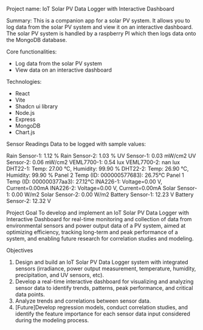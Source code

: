 Project name: IoT Solar PV Data Logger with Interactive Dashboard

Summary: This is a companion app for a solar PV system. It allows you to log data from the solar PV system and view it on an interactive dashboard. The solar PV system is handled by a raspberry PI which then logs data onto the MongoDB database.



Core functionalities:
- Log data from the solar PV system
- View data on an interactive dashboard

Technologies:
- React
- Vite
- Shadcn ui library
- Node.js   
- Express
- MongoDB
- Chart.js

Sensor Readings Data to be logged with sample values:

Rain Sensor-1: 1.12 %
Rain Sensor-2: 1.03 %
UV Sensor-1: 0.03 mW/cm2
UV Sensor-2: 0.06 mW/cm2
VEML7700-1: 0.54 lux
VEML7700-2: nan lux
DHT22-1: Temp: 27.00 °C, Humidity: 99.90 %
DHT22-2: Temp: 26.90 °C, Humidity: 99.90 %
Panel 2 Temp (ID: 000000577683): 26.75°C
Panel 1 Temp (ID: 000000377aa3): 27.12°C
INA226-1: Voltage=0.00 V, Current=0.00mA
INA226-2: Voltage=0.00 V, Current=0.00mA
Solar Sensor-1: 0.00 W/m2
Solar Sensor-2: 0.00 W/m2
Battery Sensor-1: 12.23 V
Battery Sensor-2: 12.32 V

Project Goal
To develop and implement an IoT Solar PV Data Logger with Interactive Dashboard for real-time monitoring and collection of data from environmental sensors and power output data of a PV system, aimed at optimizing efficiency, tracking long-term and peak performance of a system, and enabling future research for correlation studies and modeling.

Objectives
1. Design and build an IoT Solar PV Data Logger system with integrated sensors (irradiance, power output measurement, temperature, humidity, precipitation, and UV sensors, etc).
2. Develop a real-time interactive dashboard for visualizing and analyzing sensor data to identify trends, patterns, peak performance, and critical data points.
3. Analyze trends and correlations between sensor data.
4. [Future]Develop regression models, conduct correlation studies, and identify the feature importance for each sensor data input considered during the modeling process.
